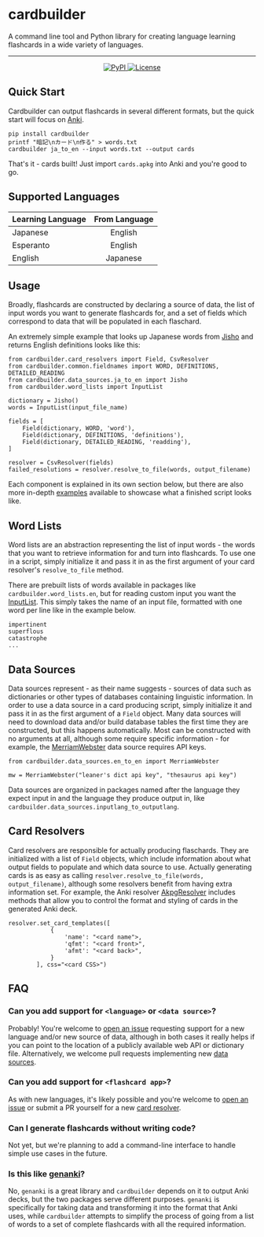 
# cardbuilder
A command line tool and Python library for creating language learning flashcards in a wide variety of languages.

<hr/>
<p align="center">
    <a href="https://pypi.org/project/cardbuilder/">
        <img alt="PyPI" src="https://img.shields.io/pypi/v/cardbuilder">
    </a>
    <a href="https://github.com/Mindful/cardbuilder/blob/main/LICENSE.txt">
        <img alt="License" src="https://img.shields.io/badge/license-MIT-green">
    </a>
    <br/>
</p>

## Quick Start

Cardbuilder can output flashcards in several different formats, but the quick start will focus on [Anki](https://apps.ankiweb.net/).

```
pip install cardbuilder
printf "暗記\nカード\n作る" > words.txt
cardbuilder ja_to_en --input words.txt --output cards
```

That's it - cards built! Just import `cards.apkg` into Anki and you're good to go. 



## Supported Languages 

| Learning Language | From Language | 
|----------|:-------------:|
| Japanese |  English 
| Esperanto | English   
| English | Japanese



## Usage

Broadly, flashcards are constructed by declaring a source of data,  the list of input words you want to generate flashcards for, and a set of fields which correspond to data that will be populated in each flaschard.

An extremely simple example that looks up Japanese words from [Jisho](jisho.org) and returns English definitions looks like this: 

```
from cardbuilder.card_resolvers import Field, CsvResolver
from cardbuilder.common.fieldnames import WORD, DEFINITIONS, DETAILED_READING
from cardbuilder.data_sources.ja_to_en import Jisho
from cardbuilder.word_lists import InputList

dictionary = Jisho()
words = InputList(input_file_name)

fields = [
    Field(dictionary, WORD, 'word'),
    Field(dictionary, DEFINITIONS, 'definitions'),
    Field(dictionary, DETAILED_READING, 'readding'),
]

resolver = CsvResolver(fields)
failed_resolutions = resolver.resolve_to_file(words, output_filename)
```

Each component is explained in its own section below, but there are also more in-depth [examples](https://github.com/Mindful/cardbuilder/tree/main/cardbuilder/examples) available to showcase what a finished script looks like. 

## Word Lists

Word lists are an abstraction representing the list of input words - the words that you want to retrieve information for and turn into flashcards. To use one in a script, simply initialize it and pass it in as the first argument of your card resolver's `resolve_to_file` method.

There are prebuilt lists of words available in packages like `cardbuilder.word_lists.en`, but for reading custom input you want the [InputList](https://github.com/Mindful/cardbuilder/blob/main/cardbuilder/word_lists/input_list.py). This simply takes the name of an input file, formatted with one word per line like in the example below.

```
impertinent
superflous
catastrophe
...
```

## Data Sources
Data sources represent - as their name suggests - sources of data such as dictionaries or other types of databases containing linguistic information. In order to use a data source in a card producing script, simply
initialize it and pass it in as the first argument of a `Field` object. Many data sources will need to download data and/or build database tables the first time they are constructed, but this happens automatically. Most can be constructed with no arguments at all, although some require specific information - for example, the [MerriamWebster](https://github.com/Mindful/cardbuilder/blob/main/cardbuilder/data_sources/en_to_en/merriam_webster.py) data source requires API keys.

```
from cardbuilder.data_sources.en_to_en import MerriamWebster

mw = MerriamWebster("leaner's dict api key", "thesaurus api key")
```

Data sources are organized in packages named after the language they
expect input in and the language they produce output in, like 
`cardbuilder.data_sources.inputlang_to_outputlang`.

 
## Card Resolvers

Card resolvers are responsible for actually producing flaschards. They are initialized with a list of `Field` objects, which include information about what output fields to populate and which data source to use. Actually generating cards is as easy as calling `resolver.resolve_to_file(words, output_filename)`, although some resolvers benefit from having extra information set. For example, the Anki resolver [AkpgResolver](https://github.com/Mindful/cardbuilder/blob/main/cardbuilder/card_resolvers/anki.py) includes methods that allow you to control the format and styling of cards in the generated Anki deck. 

```
resolver.set_card_templates([
            {
                'name': "<card name">,
                'qfmt': "<card front>",
                'afmt': "<card back>",
            }
        ], css="<card CSS>")
```




## FAQ

### Can you add support for `<language>` or `<data source>`? 

Probably! You're welcome to [open an issue](https://github.com/Mindful/cardbuilder/issues/new) requesting support for a new language and/or new source of data, although in both cases it really helps if you can point to the location of a publicly available web API or dictionary file. Alternatively, we welcome pull requests implementing new [data sources](#data-sources).

### Can you add support for `<flashcard app>`?

As with new languages, it's likely possible and you're welcome to [open an issue](https://github.com/Mindful/cardbuilder/issues/new) or submit a PR yourself for a new [card resolver](#card-resolvers).

### Can I generate flashcards without writing code?

Not yet, but we're planning to add a command-line interface to handle simple use cases in the future.

### Is this like [genanki](https://github.com/kerrickstaley/genanki)?

No, `genanki` is a great library and `cardbuilder` depends on it to output Anki decks, but the two packages serve different purposes. `genanki` is specifically for taking data and transforming it into the format that Anki uses, while `cardbuilder` attempts to simplify the process of going from a list of words to a set of complete flashcards with all the required information. 
